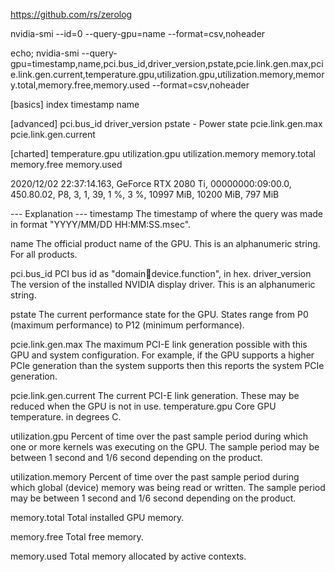 https://github.com/rs/zerolog

nvidia-smi --id=0 --query-gpu=name --format=csv,noheader

echo; nvidia-smi --query-gpu=timestamp,name,pci.bus_id,driver_version,pstate,pcie.link.gen.max,pcie.link.gen.current,temperature.gpu,utilization.gpu,utilization.memory,memory.total,memory.free,memory.used --format=csv,noheader

[basics]
index
timestamp
name

[advanced]
pci.bus_id
driver_version
pstate - Power state
pcie.link.gen.max
pcie.link.gen.current

[charted]
temperature.gpu
utilization.gpu
utilization.memory
memory.total
memory.free
memory.used

2020/12/02 22:37:14.163, GeForce RTX 2080 Ti, 00000000:09:00.0, 450.80.02, P8, 3, 1, 39, 1 %, 3 %, 10997 MiB, 10200 MiB, 797 MiB


--- Explanation ---
timestamp	The timestamp of where the query was made in format "YYYY/MM/DD HH:MM:SS.msec".

name	The official product name of the GPU. 
This is an alphanumeric string. For all products.

pci.bus_id	PCI bus id as "domain:bus:device.function", in hex.
driver_version	The version of the installed NVIDIA display driver. 
This is an alphanumeric string.

pstate	The current performance state for the GPU. States range from P0 (maximum performance) to P12 (minimum performance).

pcie.link.gen.max	The maximum PCI-E link generation possible with this GPU and system configuration. 
For example, if the GPU supports a higher PCIe generation than the system supports then this reports the system PCIe generation.

pcie.link.gen.current	The current PCI-E link generation. These may be reduced when the GPU is not in use.
temperature.gpu	Core GPU temperature. in degrees C.

utilization.gpu
Percent of time over the past sample period during which one or more kernels was executing on the GPU.
The sample period may be between 1 second and 1/6 second depending on the product.

utilization.memory
Percent of time over the past sample period during which global (device) memory was being read or written.
The sample period may be between 1 second and 1/6 second depending on the product.

memory.total
Total installed GPU memory.

memory.free
Total free memory.

memory.used
Total memory allocated by active contexts.